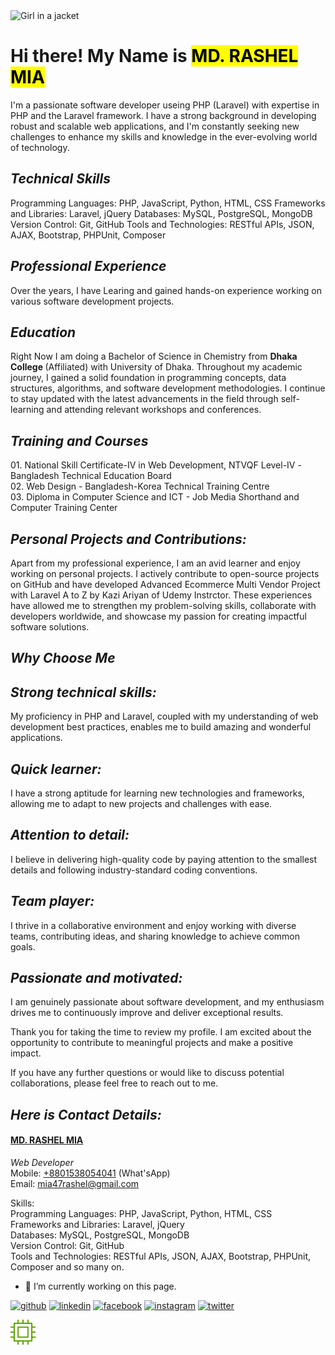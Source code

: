 <!-- <img height="302px" width="100%" src='https://drscdn.500px.org/photo/1070307882/m%3D900/v2?sig=7207434b6c474655363fd40fe24f405bc4a3c69146a5f6e7a51c9a52d68cee3f' alt='PHOTO FOR GITHUB by MD. RASHEL MIA on 500px.com' /> -->
<img  src="https://sumonforajy.com/wp-content/uploads/2023/05/PHOTO-FOR-GITHUB.jpeg" alt="Girl in a jacket" width="100%" height="280px">

<h1>Hi there! My Name is <mark>MD. RASHEL MIA</mark></h1>
I'm a passionate software developer useing PHP (Laravel) with expertise in PHP and the Laravel framework. I have a strong background in developing robust and scalable web applications, and I'm constantly seeking new challenges to enhance my skills and knowledge in the ever-evolving world of technology.

<h2> <i>Technical Skills</i></h2>

Programming Languages: PHP, JavaScript, Python, HTML, CSS
Frameworks and Libraries: Laravel, jQuery
Databases: MySQL, PostgreSQL, MongoDB
Version Control: Git, GitHub
Tools and Technologies: RESTful APIs, JSON, AJAX, Bootstrap, PHPUnit, Composer

<h2> <i>Professional Experience</i></h2>

Over the years, I have Learing and  gained hands-on experience working on various software development projects.

<h2> <i>Education</i></h2>
Right Now I am doing  a Bachelor of Science in Chemistry from <b> Dhaka College </b> (Affiliated) with University of Dhaka. Throughout my academic journey, I gained a solid foundation in programming concepts, data structures, algorithms, and software development methodologies. I continue to stay updated with the latest advancements in the field through self-learning and attending relevant workshops and conferences.

<h2> <i>Training and Courses</i></h2>
01. National Skill Certificate-IV in Web Development, NTVQF Level-IV -Bangladesh Technical Education Board <br/>
02. Web Design - Bangladesh-Korea Technical Training Centre <br/>
03. Diploma in Computer Science and ICT - Job Media Shorthand and Computer Training Center

<h2> <i>Personal Projects and Contributions:</i></h2>
Apart from my professional experience, I am an avid learner and enjoy working on personal projects. I actively contribute to open-source projects on GitHub and have developed Advanced Ecommerce Multi Vendor Project  with Laravel A to Z by Kazi Ariyan of Udemy Instrctor. 
These experiences have allowed me to strengthen my problem-solving skills, collaborate with developers worldwide, and showcase my passion for creating impactful software solutions.

<h2> <i>Why Choose Me</i></h2>
<h2> <i>Strong technical skills: </i></h2>
My proficiency in PHP and Laravel, coupled with my understanding of web development best practices, enables me to build amazing and wonderful applications.

<h2> <i>Quick learner: </i></h2>
I have a strong aptitude for learning new technologies and frameworks, allowing me to adapt to new projects and challenges with ease.

<h2> <i>Attention to detail: </i></h2>
I believe in delivering high-quality code by paying attention to the smallest details and following industry-standard coding conventions.

<h2> <i>Team player: </i></h2>
I thrive in a collaborative environment and enjoy working with diverse teams, contributing ideas, and sharing knowledge to achieve common goals.

<h2> <i>Passionate and motivated: </i></h2>
I am genuinely passionate about software development, and my enthusiasm drives me to continuously improve and deliver exceptional results.

Thank you for taking the time to review my profile. I am excited about the opportunity to contribute to meaningful projects and make a positive impact. 

If you have any further questions or would like to discuss potential collaborations, please feel free to reach out to me.

<h2> <i>Here is Contact Details: </i></h2>
<h4> <u>MD. RASHEL MIA</u> </H4>
<i>Web Developer</i> <br>
Mobile: <a href="tel:8801538054041">+8801538054041</a> (What'sApp)<br>
Email: <a href="mailto:mia47rashel@gmail.com">mia47rashel@gmail.com</a>
 </br>

Skills: <br>
Programming Languages: PHP, JavaScript, Python, HTML, CSS </br>
Frameworks and Libraries: Laravel, jQuery </br>
Databases: MySQL, PostgreSQL, MongoDB </br>
Version Control: Git, GitHub </br>
Tools and Technologies: RESTful APIs, JSON, AJAX, Bootstrap, PHPUnit, Composer and so many on.

- 🔭 I’m currently working on this page. 


[<img src='https://cdn.jsdelivr.net/npm/simple-icons@3.0.1/icons/github.svg' alt='github' height='40'>](https://github.com/https://github.com/MDRASHELMIA)  [<img src='https://cdn.jsdelivr.net/npm/simple-icons@3.0.1/icons/linkedin.svg' alt='linkedin' height='40'>](https://www.linkedin.com/in/https://www.linkedin.com/in/mdargentum/)  [<img src='https://cdn.jsdelivr.net/npm/simple-icons@3.0.1/icons/facebook.svg' alt='facebook' height='40'>](https://www.facebook.com/https://www.facebook.com/profile.php?id=100074386690728)  [<img src='https://cdn.jsdelivr.net/npm/simple-icons@3.0.1/icons/instagram.svg' alt='instagram' height='40'>](https://www.instagram.com/https://instagram.com/mdargentum?igshid=ZDc4ODBmNjlmNQ==/)  [<img src='https://cdn.jsdelivr.net/npm/simple-icons@3.0.1/icons/twitter.svg' alt='twitter' height='40'>](https://twitter.com/https://twitter.com/MdArgentum?t=DnFQ2RtgHRVLkr9o5Sk6pA&s=09)  

<a href='https://docs.github.com/en/developers'><img src='https://raw.githubusercontent.com/acervenky/animated-github-badges/master/assets/devbadge.gif' width='40' height='40'></a> 
  


